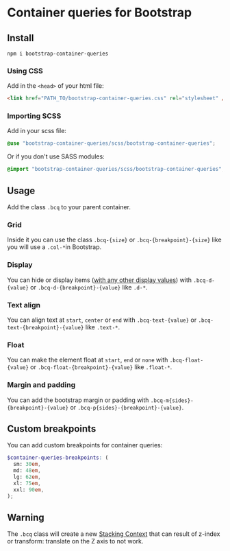 # Container queries for Bootstrap

## Install

```shell
npm i bootstrap-container-queries
```

### Using CSS

Add in the `<head>` of your html file:

```html
<link href="PATH_TO/bootstrap-container-queries.css" rel="stylesheet" />
```

### Importing SCSS

Add in your scss file:

```scss
@use "bootstrap-container-queries/scss/bootstrap-container-queries";
```

Or if you don't use SASS modules:

```scss
@import "bootstrap-container-queries/scss/bootstrap-container-queries";
```

## Usage

Add the class `.bcq` to your parent container.

### Grid

Inside it you can use the class `.bcq-{size}` or `.bcq-{breakpoint}-{size}` like you will use a `.col-*`in Bootstrap.

### Display

You can hide or display items ([with any other display values](https://getbootstrap.com/docs/5.3/utilities/display/#notation)) with `.bcq-d-{value}` or `.bcq-d-{breakpoint}-{value}` like `.d-*`.

### Text align

You can align text at `start`, `center` or `end` with `.bcq-text-{value}` or `.bcq-text-{breakpoint}-{value}` like `.text-*`.

### Float

You can make the element float at `start`, `end` or `none` with `.bcq-float-{value}` or `.bcq-float-{breakpoint}-{value}` like `.float-*`.

### Margin and padding

You can add the bootstrap margin or padding with `.bcq-m{sides}-{breakpoint}-{value}` or `.bcq-p{sides}-{breakpoint}-{value}`.

## Custom breakpoints

You can add custom breakpoints for container queries:

```scss
$container-queries-breakpoints: (
  sm: 30em,
  md: 48em,
  lg: 62em,
  xl: 75em,
  xxl: 90em,
);
```

## Warning

The `.bcq` class will create a new [Stacking Context](https://developer.mozilla.org/en-US/docs/Web/CSS/CSS_positioned_layout/Understanding_z-index/Stacking_context) that can result of z-index or transform: translate on the Z axis to not work.
